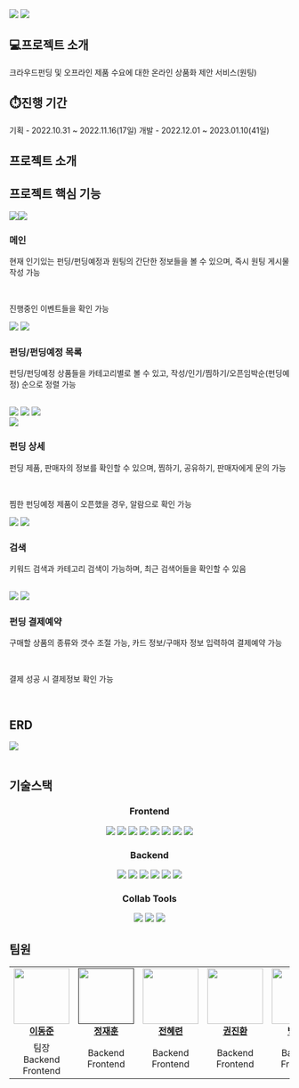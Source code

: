 <img src="https://github.com/papicc45/papicc45/assets/118866032/18d94fe3-5506-446c-bda7-c8cece2b475e">
<img src="https://github.com/papicc45/papicc45/assets/118866032/9a721e40-45dc-412c-a472-fb34439f6eca">

## 💻프로젝트 소개
크라우드펀딩 및 오프라인 제품 수요에 대한 온라인 상품화 제안 서비스(원팅)

## ⏱️진행 기간
기획 - 2022.10.31 ~ 2022.11.16(17일) 
개발 - 2022.12.01 ~ 2023.01.10(41일)

## 프로젝트 소개
<p></p>

## 프로젝트 핵심 기능
<div style="display : flex;">
  <img src="https://github.com/kdt-8-4/Weatherfit_Backend/assets/118866032/edaa1827-ffc5-412f-bdf1-6a4bb9982de4">
  <img src="https://github.com/kdt-8-4/Weatherfit_Backend/assets/118866032/bd869fb7-7fc5-4963-957b-c19f12bd6c85">
</div>

### 메인
<p>현재 인기있는 펀딩/펀딩예정과 원팅의 간단한 정보들을 볼 수 있으며, 즉시 원팅 게시물 작성 가능</p><br/>
<p>진행중인 이벤트들을 확인 가능</p>

<div stytle="diplay : flex;">
  <img src="https://github.com/kdt-8-4/Weatherfit_Backend/assets/118866032/1f4263f7-c083-4128-b8ee-b22ef8005745">
  <img src="https://github.com/kdt-8-4/Weatherfit_Backend/assets/118866032/41aa9baf-9bd9-4fd6-9fcb-44af40e1763e">
</div>

### 펀딩/펀딩예정 목록
<p>펀딩/펀딩예정 상품들을 카테고리별로 볼 수 있고, 작성/인기/찜하기/오픈임박순(펀딩예정) 순으로 정렬 가능</p><br/>


<div stytle="diplay : flex;">
  <img src="https://github.com/kdt-8-4/Weatherfit_Backend/assets/118866032/1011597e-3546-4aa0-95f3-2b2b151326d7">
  <img src="https://github.com/kdt-8-4/Weatherfit_Backend/assets/118866032/80f06e15-2e98-492e-bdc9-aa65c2e81b87">
  <img src="https://github.com/kdt-8-4/Weatherfit_Backend/assets/118866032/c4346e48-15d4-4389-b437-9ae802b43103">
</div>
<img src="https://github.com/kdt-8-4/Weatherfit_Backend/assets/118866032/56baf3ac-ffea-4440-a076-50722b6e42fd">

### 펀딩 상세
<p>펀딩 제품, 판매자의 정보를 확인할 수 있으며, 찜하기, 공유하기, 판매자에게 문의 가능</p><br/>
<p>찜한 펀딩예정 제품이 오픈했을 경우, 알람으로 확인 가능</p>

<div stytle="diplay : flex;">
  <img src="https://github.com/kdt-8-4/Weatherfit_Backend/assets/118866032/fa9f6761-cee5-4594-8062-ad6f7adeef42">
  <img src="https://github.com/kdt-8-4/Weatherfit_Backend/assets/118866032/7795b5a2-c87a-4a7f-8199-181e45dd7e17">
</div>

### 검색
<p>키워드 검색과 카테고리 검색이 가능하며, 최근 검색어들을 확인할 수 있음</p><br/>


<div stytle="diplay : flex;">
  <img src="https://github.com/kdt-8-4/Weatherfit_Backend/assets/118866032/1bf75ad9-cad3-463b-8d2f-7fc510987fb6">
  <img src="https://github.com/kdt-8-4/Weatherfit_Backend/assets/118866032/3a7c76cb-8e3a-494d-a3aa-28f09e537b61">
</div>

### 펀딩 결제예약
<p>구매할 상품의 종류와 갯수 조절 가능, 카드 정보/구매자 정보 입력하여 결제예약 가능</p><br/>
<p>결제 성공 시 결제정보 확인 가능</p><br/>


## ERD
<img src="https://github.com/papicc45/papicc45/assets/118866032/47aa076e-f45a-4338-ac4b-5d9483466f9b">
<br/><br/>


## 기술스택
<div align=center> 
  <h3><b>Frontend</b></h3>
  <img src="https://img.shields.io/badge/HTML5-E34F26?style=flat&logo=html5&logoColor=white">
  <img src="https://img.shields.io/badge/CSS3-1572B6?style=flat&logo=css3&logoColor=white">
  <img src="https://img.shields.io/badge/Javascript-F7DF1E?style=flat&logo=javascript&logoColor=white">
  <img src="https://img.shields.io/badge/jQuery-0769AD?style=flat&logo=jquery&logoColor=white">
  <img src="https://img.shields.io/badge/Ajax-000000?style=flat&logo=ajax&logoColor=white">
  <img src="https://img.shields.io/badge/Kakao Map API-FFCD00?style=flat&logo=kakao&logoColor=white">
  <img src="https://img.shields.io/badge/CoolSMS API-40AEF0?style=flat&logo=&logoColor=white">
  <img src="https://img.shields.io/badge/Naver Mail API-03C75A?style=flat&logo=naver&logoColor=white">

  <br/>
  
  <h3><b>Backend</b></h3>
  <img src="https://img.shields.io/badge/Java-007396?style=flat&logo=java&logoColor=white">
  <img src="https://img.shields.io/badge/Mybatis-000000?style=flat&logo=mybatis&logoColor=white">
  <img src="https://img.shields.io/badge/Spring Framework-6DB33F?style=flat&logo=spring&logoColor=white">
  <img src="https://img.shields.io/badge/Oracle-F80000?&logo=oracle&logoColor=white">
  <img src="https://img.shields.io/badge/Apache Tomcat-F8DC75?&logo=apachetomcat&logoColor=white">
  <img src="https://img.shields.io/badge/Import API-D9411E?&logo=&logoColor=white">
  <br/>

  <h3>Collab Tools</h3>
  <img src="https://img.shields.io/badge/GitHub-181717?&logo=github&logoColor=white">
  <img src="https://img.shields.io/badge/Figma-F24E1E?&logo=Figma&logoColor=white">
  <img src="https://img.shields.io/badge/SourceTree-0052CC?&logo=sourcetree&logoColor=white">
  
</div>

## 팀원
<table align="center">
  <tbody>
    <tr>
      <td align="center"><a href="https://github.com/papicc45"><img src="https://github.com/papicc45.png" width="100px;" alt=""/><br /><b>이동준</b></a><br /></td>
      <td align="center"><a href=""><img src="" width="100px;" alt=""/><br /><b>정재훈</b></a><br /></td>
      <td align="center"><a href="https://github.com/nutbrown"><img src="https://github.com/nutbrown.png" width="100px;" alt=""/><br /><b>전혜련</b></a><br /></td>
      <td align="center"><a href="https://github.com/jinhwan113331"><img src="https://github.com/jinhwan113331.png" width="100px;" alt=""/><br /><b>권진환</b></a><br /></td>
      <td align="center"><a href="https://github.com/LoopyBAEK"><img src="https://github.com/LoopyBAEK.png" width="100px;" alt=""/><br /><b>백장미</b></a><br /></td>
    </tr>
    <tr>
      <td align="center">팀장<br/>Backend<br/>Frontend</td>
      <td align="center">Backend<br/>Frontend</td>
      <td align="center">Backend<br/>Frontend</td>
      <td align="center">Backend<br/>Frontend</td>
      <td align="center">Backend<br/>Frontend</td>
    </tr>
    
  </tbody>
</table>


